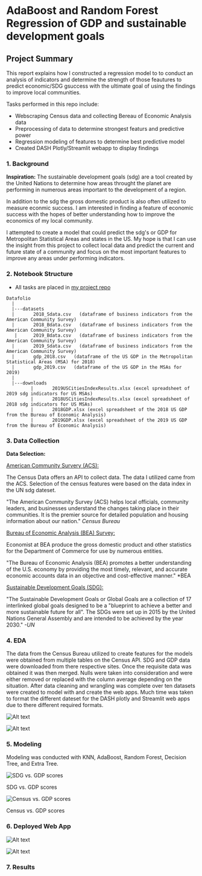 # AdaBoost and Random Forest Regression of GDP and sustainable development goals

## Project Summary
This report explains how I constructed a regression model to to conduct an analysis of indicators and determine the strength of those feautures to predict economic/SDG gsuccess with the ultimate goal of using the findings to improve local communities. 

Tasks performed in this repo include:
- Webscraping Census data and collecting Bereau of Economic Analysis data
- Preprocessing of data to determine strongest featurs and predictive power
- Regression modeling of features to determine best predictive model
- Created DASH Plotly/Streamlit webapp to display findings

### 1. Background
**Inspiration:** The sustainable development goals (sdg) are a tool created by the United Nations to determine how areas throught the planet are performing in numerous areas important to the development of a region. 

In addition to the sdg the gross domestic product is also often utilized to measure econmic success. I am interested in finding a feature of economic success with the hopes of better understanding how to improve the economics of my local community. 

I attempted to create a model that could predict the sdg's or GDP for Metropolitan Statistical Areas and states in the US. My hope is that I can use the insight from this project to collect local data and predict the current and future state of a community and focus on the most important features to improve any areas under performing indicators.

### 2. Notebook Structure
- All tasks are placed in [my project repo](https://github.com/pharris0330/Machine-Learning-Census-SDG-GDP)


```
Datafolio
  |
  |---datasets
  |       2018_Sdata.csv   (dataframe of business indicators from the American Community Survey)
  |       2018_Bdata.csv   (dataframe of business indicators from the American Community Survey)  
   |      2019_Bdata.csv   (dataframe of business indicators from the American Community Survey)
  |       2019_Sdata.csv   (dataframe of business indicators from the American Community Survey)
  |       gdp_2018.csv   (dataframe of the US GDP in the Metropolitan Statistical Areas (MSA) for 2018)
  |       gdp_2019.csv   (dataframe of the US GDP in the MSAs for 2019)
  |
  |---downloads
         |       2019USCitiesIndexResults.xlsx (excel spreadsheet of 2019 sdg indicators for US MSAs)
         |       2018USCitiesIndexResults.xlsx (excel spreadsheet of 2018 sdg indicators for US MSAs)
         |       2018GDP.xlsx (excel spreadsheet of the 2018 US GDP from the Bureau of Economic Analysis)
         |       2019GDP.xlsx (excel spreadsheet of the 2019 US GDP from the Bureau of Economic Analysis)
```
### 3. Data Collection
**Data Selection:**

[American Community Survery (ACS):](https://www.census.gov/programs-surveys/acs/)

The Census Data offers an API to collect data. The data I utilized came from the ACS. Selection of the census features were based on the data index in the UN sdg dateset. 

"The American Community Survey (ACS) helps local officials, community leaders, and businesses understand the changes taking place in their communities. It is the premier source for detailed population and housing information about our nation." *Census Bureau*

[Bureau of Economic Analysis (BEA) Survey:](https://www.bea.gov/about/who-we-are)

Economist at BEA produce the gross domestic product and other statistics for the Department of Commerce for use by numerous entities. 

"The Bureau of Economic Analysis (BEA) promotes a better understanding of the U.S. economy by providing the most timely, relevant, and accurate economic accounts data in an objective and cost-effective manner." *BEA

[Sustainable Development Goals (SDG):](https://sdgs.un.org/goals)

"The Sustainable Development Goals or Global Goals are a collection of 17 interlinked global goals designed to be a "blueprint to achieve a better and more sustainable future for all". The SDGs were set up in 2015 by the United Nations General Assembly and are intended to be achieved by the year 2030." *-UN*

### 4. EDA

The data from the Census Bureau utilized to create features for the models were obtained from multiple tables on the Census API. SDG and GDP data were downloaded from there respective sites. Once the requisite data was obtained it was then merged. Nulls were taken into consideration and were either removed or replaced with the column average depending on the situation. After data cleaning and wrangling was complete over ten datasets were created to model with and create the web apps. Much time was taken to format the different dateset for the DASH plotly and Streamlit web apps due to there different required formats. 

![Alt text](https://github.com/pharris0330/Machine-Learning-Census-SDG-GDP/blob/main/Images/GDPv.SDG.PNG)

![Alt text](https://github.com/pharris0330/Machine-Learning-Census-SDG-GDP/blob/main/Images/bachv.gdp.PNG)


### 5. Modeling

Modeling was conducted with KNN, AdaBoost, Random Forest, Decision Tree, and Extra Tree. 

![SDG vs. GDP scores](https://github.com/pharris0330/Machine-Learning-Census-SDG-GDP/blob/main/Images/SDGv.GDPtable.PNG)

SDG vs. GDP scores

![Census vs. GDP scores](https://github.com/pharris0330/Machine-Learning-Census-SDG-GDP/blob/main/Images/SDGv.GDPtable.PNG)

Census vs. GDP scores

### 6. Deployed Web App

![Alt text](https://github.com/pharris0330/Machine-Learning-Census-SDG-GDP/blob/main/Images/bach_gdp_dash.PNG)

![Alt text](https://github.com/pharris0330/Machine-Learning-Census-SDG-GDP/blob/main/Images/model_dash.PNG)

### 7. Results
